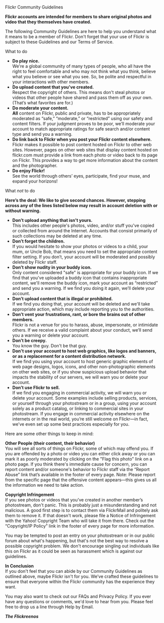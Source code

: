 Flickr Community Guidelines

**Flickr accounts are intended for members to share original photos and video that they themselves have created.**

The following Community Guidelines are here to help you understand what it means to be a member of Flickr. Don't forget that your use of Flickr is subject to these Guidelines and our Terms of Service.

What to do

*   **Do play nice.**  
    We're a global community of many types of people, who all have the right to feel comfortable and who may not think what you think, believe what you believe or see what you see. So, be polite and respectful in your interactions with other members.
*   **Do upload content that you've created.**  
    Respect the copyright of others. This means don't steal photos or videos that other people have shared and pass them off as your own. (That’s what favorites are for.)
*   **Do moderate your content.**  
    **All** content on Flickr, public and private, has to be appropriately moderated as “safe,” “moderate,” or “restricted” using our safety and content filters. If your judgment proves to be poor, we’ll moderate your account to match appropriate ratings for safe search and/or content type and send you a warning.
*   **Do link back to Flickr when you post your Flickr content elsewhere.**  
    Flickr makes it possible to post content hosted on Flickr to other web sites. However, pages on other web sites that display content hosted on flickr.com must provide a link from each photo or video back to its page on Flickr. This provides a way to get more information about the content and the photographer.
*   **Do enjoy Flickr!**  
    See the world through others’ eyes, participate, find your muse, and expand your horizons!

What _not_ to do

**Here’s the deal: We like to give second chances. However, stepping across any of the lines listed below may result in account deletion with or without warning.**

*   **Don’t upload anything that isn't yours.**  
    This includes other people's photos, video, and/or stuff you've copied or collected from around the Internet. Accounts that consist primarily of such collections may be deleted at any time.
*   **Don’t forget the children.**  
    If you would hesitate to show your photos or videos to a child, your mum, or Uncle Bob, that means you need to set the appropriate content filter setting. If you don’t, your account will be moderated and possibly deleted by Flickr staff.
*   **Don’t show nudity in your buddy icon.**  
    Only content considered "safe" is appropriate for your buddy icon. If we find that you've uploaded a buddy icon that contains inappropriate content, we'll remove the buddy icon, mark your account as “restricted” and send you a warning. If we find you doing it again, we’ll delete your account.
*   **Don’t upload content that is illegal or prohibited.**  
    If we find you doing that, your account will be deleted and we'll take appropriate action, which may include reporting you to the authorities.
*   **Don’t vent your frustrations, rant, or bore the brains out of other members.**  
    Flickr is not a venue for you to harass, abuse, impersonate, or intimidate others. If we receive a valid complaint about your conduct, we’ll send you a warning or delete your account.
*   **Don’t be creepy.**  
    You know the guy. Don't be that guy.
*   **Don't use your account to host web graphics, like logos and banners, or as a replacement for a content distribution network.**  
    If we find you using your account to host generic graphic elements of web page designs, logos, icons, and other non-photographic elements on other web sites, or if you show suspicious upload behavior that impacts the stability of our servers, we will warn you or delete your account.
*   **Don’t use Flickr to sell.**  
    If we find you engaging in commercial activity, we will warn you or delete your account. Some examples include selling products, services, or yourself through your photostream or in a group, using your account solely as a product catalog, or linking to commercial sites in your photostream. If you engage in commercial activity elsewhere on the internets or in the real world, you’re still welcome on Flickr—in fact, we’ve even set up some best practices especially for you.

Here are some other things to keep in mind:

**Other People (their content, their behavior)**  
You will see all sorts of things on Flickr, some of which may offend you. If you are offended by a photo or video you can either click away or you can mark it as poorly moderated by clicking on the "Flag this photo" link on a photo page. If you think there's immediate cause for concern, you can report content and/or someone's behavior to Flickr staff via the “Report Abuse” link that’s available in the footer of every page. Note: Please report from the specific page that the offensive content appears—this gives us all the information we need to take action.

**Copyright Infringement**  
If you see photos or videos that you’ve created in another member’s photostream, don't panic. This is probably just a misunderstanding and not malicious. A good first step is to contact them via FlickrMail and politely ask them to remove it. If that doesn't work, please file a Notice of Infringement with the Yahoo! Copyright Team who will take it from there. Check out the “Copyright/IP Policy” link in the footer of every page for more information.

You may be tempted to post an entry on your photostream or in our public forum about what's happening, but that's not the best way to resolve a possible copyright problem. We don't encourage singling out individuals like this on Flickr as it could be seen as harassment which is against our guidelines.

**In Conclusion**  
If you don't feel that you can abide by our Community Guidelines as outlined above, maybe Flickr isn't for you. We’ve crafted these guidelines to ensure that everyone within the Flickr community has the experience they want.

You may also want to check out our FAQs and Privacy Policy. If you ever have any questions or comments, we'd love to hear from you. Please feel free to drop us a line through Help by Email.

**_The Flickreenos_**